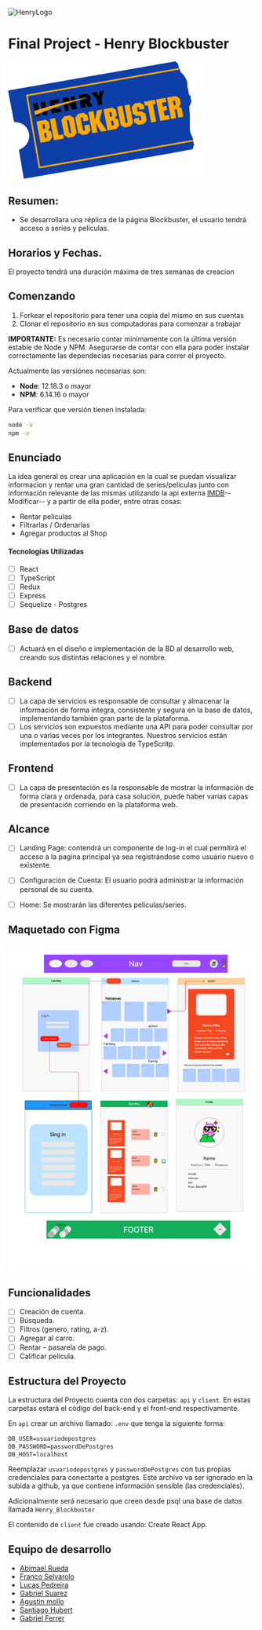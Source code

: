 ![HenryLogo](https://d31uz8lwfmyn8g.cloudfront.net/Assets/logo-henry-white-lg.png)

# Final Project - Henry Blockbuster

<img width="400" src="./Blockbuster_logo.png" />

## Resumen:

- Se desarrollara una réplica de la página Blockbuster, el usuario tendrá acceso
a series y películas.

## Horarios y Fechas.

El proyecto tendrá una duración máxima de tres semanas de creacion

## Comenzando

 1. Forkear el repositorio para tener una copia del mismo en sus cuentas
 2. Clonar el repositorio en sus computadoras para comenzar a trabajar


__IMPORTANTE:__ Es necesario contar minimamente con la última versión estable de Node y NPM. Asegurarse de contar con ella para poder instalar correctamente las dependecias necesarias para correr el proyecto.

Actualmente las versiónes necesarias son:

- __Node__: 12.18.3 o mayor
- __NPM__: 6.14.16 o mayor

Para verificar que versión tienen instalada:

```bash
node -v
npm -v
```

## Enunciado

La idea general es crear una aplicación en la cual se puedan visualizar informacion y rentar una gran cantidad de series/peliculas junto con información relevante de las mismas utilizando la api externa [IMDB](https://www.imdb.com/)--Modificar-- y a partir de ella poder, entre otras cosas:

- Rentar peliculas
- Filtrarlas / Ordenarlas
- Agregar productos al Shop

#### Tecnologías Utilizadas

- [ ] React
- [ ] TypeScript
- [ ] Redux
- [ ] Express
- [ ] Sequelize - Postgres

## Base de datos

- [ ] Actuará en el diseño e implementación de la BD al desarrollo web, creando sus
distintas relaciones y el nombre.

## Backend

- [ ] La capa de servicios es responsable de consultar y almacenar la información de
forma íntegra, consistente y segura en la base de datos, implementando también
gran parte de la plataforma. 
- [ ] Los servicios son expuestos mediante una API para poder consultar por una o
varias veces por los integrantes. Nuestros servicios están implementados por la
tecnología de TypeScritp. 

## Frontend 

- [ ] La capa de presentación es la responsable de mostrar la información de forma
clara y ordenada, para casa solución, puede haber varias capas de presentación
corriendo en la plataforma web.

## Alcance

- [ ] Landing Page: contendrá un componente de log-in el cual permitirá el acceso a
la pagina principal ya sea registrándose como usuario nuevo o existente.

- [ ] Configuración de Cuenta: El usuario podrá administrar la información personal
de su cuenta.

- [ ] Home: Se mostrarán las diferentes películas/series.

## Maquetado con Figma

 <img width="800" src="./Guia-PF.png" />

## Funcionalidades

- [ ] Creación de cuenta.
- [ ] Búsqueda.
- [ ] Filtros (genero, rating, a-z).
- [ ] Agregar al carro.
- [ ] Rentar – pasarela de pago.
- [ ] Calificar película.

## Estructura del Proyecto

La estructura del Proyecto cuenta con dos carpetas: `api` y `client`. En estas carpetas estará el código del back-end y el front-end respectivamente.

En `api` crear un archivo llamado: `.env` que tenga la siguiente forma:

```env
DB_USER=usuariodepostgres
DB_PASSWORD=passwordDePostgres
DB_HOST=localhost
```

Reemplazar `usuariodepostgres` y `passwordDePostgres` con tus propias credenciales para conectarte a postgres. Este archivo va ser ignorado en la subida a github, ya que contiene información sensible (las credenciales).

Adicionalmente será necesario que creen desde psql una base de datos llamada `Henry_Blockbuster`

El contenido de `client` fue creado usando: Create React App.

## Equipo de desarrollo

- [Abimael Rueda](https://www.linkedin.com/in/abimael-rueda-galindo-4b131b244/)
- [Franco Selvarolo](https://www.linkedin.com/in/francoselvarolo/)
- [Lucas Pedreira](https://www.linkedin.com/in/lucas-pedreira-66a15123a/)
- [Gabriel Suarez](https://www.linkedin.com/in/gabriel-suarez-7357931b3/)
- [Agustin mollo](https://www.linkedin.com/in/agustin-mollo-a3584b243/)
- [Santiago Hubert](https://www.linkedin.com/in/santiago-hubert/)
- [Gabriel Ferrer](https://www.linkedin.com/in/gabriel-ferrer-b25639224/)

